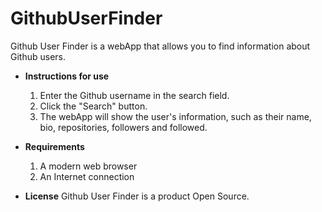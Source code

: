 # GithubUserFinder

Github User Finder is a webApp that allows you to find information about Github users.

- **Instructions for use**
   1. Enter the Github username in the search field.
   2. Click the "Search" button.
   3. The webApp will show the user's information, such as their name, bio, repositories, followers and followed.

- **Requirements**
   1. A modern web browser
   2. An Internet connection

- **License**
  Github User Finder is a product Open Source.
